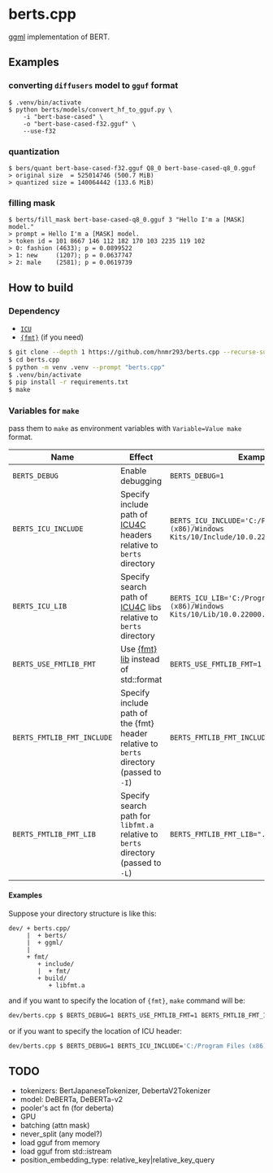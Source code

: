# berts.cpp

[ggml](https://github.com/ggerganov/ggml) implementation of BERT.

## Examples

### converting `diffusers` model to `gguf` format

```
$ .venv/bin/activate
$ python berts/models/convert_hf_to_gguf.py \
    -i "bert-base-cased" \
    -o "bert-base-cased-f32.gguf" \
    --use-f32 
```

### quantization

```
$ bers/quant bert-base-cased-f32.gguf Q8_0 bert-base-cased-q8_0.gguf
> original size  = 525014746 (500.7 MiB)
> quantized size = 140064442 (133.6 MiB)
```

### filling mask

```
$ berts/fill_mask bert-base-cased-q8_0.gguf 3 "Hello I'm a [MASK] model."
> prompt = Hello I'm a [MASK] model.
> token id = 101 8667 146 112 182 170 103 2235 119 102
> 0: fashion (4633); p = 0.0899522
> 1: new     (1207); p = 0.0637747
> 2: male    (2581); p = 0.0619739
```

## How to build

### Dependency

- [`ICU`](https://unicode-org.github.io/icu/)
- [`{fmt}`](https://fmt.dev/latest/index.html) (if you need)

```bash
$ git clone --depth 1 https://github.com/hnmr293/berts.cpp --recurse-submodules --shallow-submodules
$ cd berts.cpp
$ python -m venv .venv --prompt "berts.cpp"
$ .venv/bin/activate
$ pip install -r requirements.txt
$ make
```

### Variables for `make`

pass them to `make` as environment variables with `Variable=Value make` format.

|Name|Effect|Example
|---  |---   |---  |
|`BERTS_DEBUG`|Enable debugging|`BERTS_DEBUG=1`|
|`BERTS_ICU_INCLUDE`|Specify include path of [ICU4C](https://unicode-org.github.io/icu/userguide/icu4c/) headers relative to `berts` directory|`BERTS_ICU_INCLUDE='C:/Program Files (x86)/Windows Kits/10/Include/10.0.22000.0/um'`|
|`BERTS_ICU_LIB`|Specify search path of [ICU4C](https://unicode-org.github.io/icu/userguide/icu4c/) libs relative to `berts` directory|`BERTS_ICU_LIB='C:/Program Files (x86)/Windows Kits/10/Lib/10.0.22000.0/um/x64'`|
|`BERTS_USE_FMTLIB_FMT`|Use [{fmt} lib](https://github.com/fmtlib/fmt) instead of std::format|`BERTS_USE_FMTLIB_FMT=1`|
|`BERTS_FMTLIB_FMT_INCLUDE`|Specify include path of the {fmt} header relative to `berts` directory (passed to `-I`)|`BERTS_FMTLIB_FMT_INCLUDE="../fmt/include"`|
|`BERTS_FMTLIB_FMT_LIB`|Specify search path for `libfmt.a` relative to `berts` directory (passed to `-L`)|`BERTS_FMTLIB_FMT_LIB="../fmt/build"`|

#### Examples

Suppose your directory structure is like this:

```
dev/ + berts.cpp/
     |  + berts/
     |  + ggml/
     |
     + fmt/
        + include/
        |  + fmt/
        + build/
           + libfmt.a
```

and if you want to specify the location of `{fmt}`, `make` command will be:

```bash
dev/berts.cpp $ BERTS_DEBUG=1 BERTS_USE_FMTLIB_FMT=1 BERTS_FMTLIB_FMT_INCLUDE="../fmt/include" BERTS_FMTLIB_FMT_LIB="../fmt/build" make
```

or if you want to specify the location of ICU header:

```bash
dev/berts.cpp $ BERTS_DEBUG=1 BERTS_ICU_INCLUDE='C:/Program Files (x86)/Windows Kits/10/Include/10.0.22000.0/um' make
```

## TODO

- tokenizers: BertJapaneseTokenizer, DebertaV2Tokenizer
- model: DeBERTa, DeBERTa-v2
- pooler's act fn (for deberta)
- GPU
- batching (attn mask)
- never_split (any model?)
- load gguf from memory
- load gguf from std::istream
- position_embedding_type: relative_key|relative_key_query
